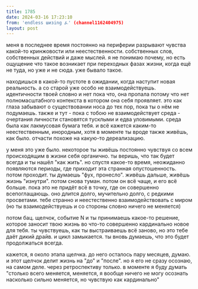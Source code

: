 ```yaml
---
title: 1785
date: 2024-03-16 17:23:10
from: 'endless шизing ⍼' (channel1162404975)
layout: post
---
```


меня в последнее время постоянно на периферии разрывают чувства какой-то кринжовости или неестественности. собственных слов, собственных действий и даже мыслей. я не понимаю почему, но есть ощущение что такое возникает при переходных фазах жизни, когда ещё не туда, но уже и не сюда. уже бывало такое.

находишься в какой-то пустоте в ожидании, когда наступит новая реальность. а со старой уже особо не взаимодействуешь. идентичности твоей словно и нет пока что, она пропала потому что нет полномасштабного контекста в котором она себя проявляет. это как глаза забывают о существовании носа до тех пор, пока ты о нём не подумаешь. также и тут - пока с тобою не взаимодействует среда - очертания личности становятся тусклыми и едва уловимыми. среда была как лакмусовая бумага тебя.
и всё кажется каким-то неестественным, инородным, хотя в моменте ты вроде также живёшь, как было. отчасти похоже на какую-то дереализацию.

у меня это уже было. некоторое ты живёшь постоянно чувствуя со всем происходящим в жизни себя органично. ты веришь, что так будет всегда и ты нашёл "как жить". но спустя какое-то время, неожиданно появляются периоды, где приходит эта странная опустошенность. потом проходит. ты думаешь "фух, пронесло". живёшь дальше, живёшь жизнь "изнутри". потом снова туман. потом он всё чаще, и его всё больше. пока это не придёт всё в точку, где он совершенно всепоглащающь. оно длится долго, мучительно долго, с редкими просветами. тебе странно и неестественно взаимодействовать с миром (но ты взаимодействуешь и со стороны словно ничего не меняется)

потом бац. щелчок, событие N и ты принимаешь какое-то решение, которое заносит твою жизнь во что-то совершенно кардинально новое для тебя. ты чувствуешь, как ты выстраиваешь всё заново, но это тебе даёт дикий драйв. и цикл замыкается. ты вновь думаешь, что это будет продолжаться всегда.

кажется, я около этапа щелчка. до него осталось пару месяцев, думаю. и этот щелчок делит жизнь на "до" и "после". но я его не сразу осознаю, на самом деле. через ретроспективу только. в моменте я буду думать "столько всего меняется, меняется, я вообще ничего не могу осознать насколько сильно меняется, но чувствую как кардинально"
